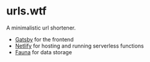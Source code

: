 # urls.wtf

A minimalistic url shortener.

- [Gatsby](https://www.gatsbyjs.org/) for the frontend
- [Netlify](https://www.netlify.com/) for hosting and running serverless functions
- [Fauna](https://fauna.com/) for data storage
